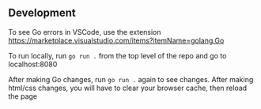 ## Development

To see Go errors in VSCode, use the extension https://marketplace.visualstudio.com/items?itemName=golang.Go

To run locally, run `go run .` from the top level of the repo and go to localhost:8080

After making Go changes, run `go run .` again to see changes. After making html/css changes, you will have to clear your browser cache, then reload the page
